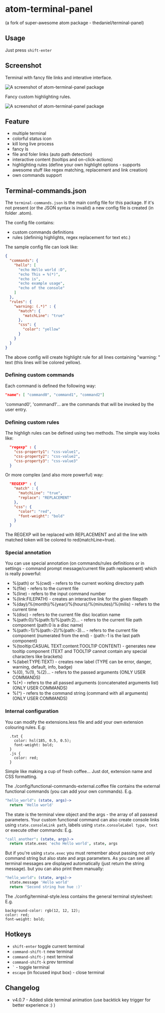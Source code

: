 atom-terminal-panel
==============

(a fork of super-awesome atom package - thedaniel/terminal-panel)

## Usage
Just press `shift-enter`

## Screenshot

Terminal with fancy file links and interative interface.

![A screenshot of atom-terminal-panel package](https://raw.githubusercontent.com/isis97/atom-terminal-panel/master/static/example.gif)

Fancy custom highlighting rules.

![A screenshot of atom-terminal-panel package](https://raw.githubusercontent.com/isis97/atom-terminal-panel/master/static/example2.gif)

## Feature

* multiple terminal
* colorful status icon
* kill long live process
* fancy ls
* file and foler links (auto path detection)
* interactive content (tooltips and on-click-actions)
* highlighting rules (define your own highlight options - supports awesome stuff like regex matching, replacement and link creation)
* own commands support

## Terminal-commands.json
The `terminal-commands.json` is the main config file for this package. If it's not present (or the JSON syntax is invalid) a new config file is created (in folder .atom).

The config file contains:

* custom commands definitions
* rules (defininig highlights, regex replacement for text etc.)

The sample config file can look like:

```json
{
  "commands": {
    "hello": [
      "echo Hello world :D",
      "echo This = %(*)",
      "echo is",
      "echo example usage",
      "echo of the console"
    ]
  },
  "rules": {
    "warning: (.*)" : {
      "match": {
        "matchLine": "true"
      },
      "css": {
        "color": "yellow"
      }
    }
  }
}
```

The above config will create highlight rule for all lines containing "warning: " text (this lines will be colored yellow).

### Defining custom commands

Each command is defined the following way:

```json
"name": [ "command0", "command1", "command2"]
```
'command0', 'command1'... are the commands that will be invoked by the user entry.

### Defining custom rules

The highligh rules can be defined using two methods.
The simple way looks like:
```json
  "regexp" : {
    "css-property1": "css-value1",
    "css-property2": "css-value2",
    "css-property3": "css-value3"
  }
```

Or more complex (and also more powerful) way:
```json
  "REGEXP" : {
    "match" : {
      "matchLine": "true",
      "replace": "REPLACEMENT"
    },
    "css": {
      "color": "red",
      "font-weight": "bold"
    }
  }
```
The REGEXP will be replaced with REPLACEMENT and all the line with matched token will be colored to red(matchLine=true).

### Special annotation

You can use special annotation (on commands/rules definitions or in settings - command prompt message/current file path replacement) which is really powerful:

* %(path) or %(cwd) - refers to the current working directory path
* %(file) - refers to the current file
* %(line) - refers to the input command number
* %(link:FILEPATH) - creates an interactive link for the given filepath
* %(day)/%(month)/%(year)/%(hours)/%(minutes)/%(milis) - refers to the current time
* %(disc) - refers to the current file disc location name
* %(path:0)/%(path:1)/%(path:2)... - refers to the current file path component (path:0 is a disc name)
* %(path:-1)/%(path:-2)/%(path:-3)... - refers to the current file component (numerated from the end) -     (path:-1 is the last path component)
* %(tooltip:CASUAL TEXT:content:TOOLTIP CONTENT) - generates new tooltip component (TEXT and TOOLTIP cannot contain any special characters like brackets)
* %(label:TYPE:TEXT) - creates new label (TYPE can be error, danger, warning, default, info, badge)
* %(0), %(1), %(2)... - refers to the passed arguments (ONLY USER COMMANDS)
* %(*) - refers to the all passed arguments (concatenated arguments list) (ONLY USER COMMANDS)
* %(^) - refers to the command string (command with all arguments) (ONLY USER COMMANDS)

### Internal configuration

You can modify the extensions.less file and add your own extension colouring rules.
E.g:
```less
  .txt {
    color: hsl(185, 0.5, 0.5);
    font-weight: bold;
  }
  .js {
    color: red;
  }
```
Simple like making a cup of fresh coffee...
Just dot, extension name and CSS formatting.

The ./config/functional-commands-external.coffee file contains the external functional commands (you can add your own commands).
E.g.
```coffeescript
"hello_world": (state, args)->
  return 'Hello world'
```
The state is the terminal view object and the args - the array of all passesd parameters.
Your custom functional command can also create console links using ```state.consoleLink path```, labels using ```state.consoleLabel type, text``` or execute other commands:
E.g.
```coffeescript
"call_another": (state, args)->
  return state.exec 'echo Hello world', state, args
```
But if you're using ```state.exec``` you must remember about passing not only command string but also state and args parameters.
As you can see all terminal messages are displayed automatically (just return the string message). but you can also print them manually:
```coffeescript
"hello_world": (state, args)->
  state.message 'Hello world'
  return 'Second string hue hue :)'
```

The ./config/terminal-style.less contains the general terminal stylesheet:
E.g.
```less
background-color: rgb(12, 12, 12);
color: red;
font-weight: bold;
```

## Hotkeys

* `shift-enter` toggle current terminal
* `command-shift-t` new terminal
* `command-shift-j` next terminal
* `command-shift-k` prev terminal
* `` ` `` - toggle terminal
* `escape` (in focused input box) - close terminal

## Changelog 

* v4.0.7 - Added slide terminal animation (use backtick key trigger for better experience :) ) 

